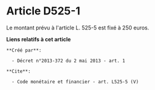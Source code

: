 # Article D525-1

Le montant prévu à l'article L. 525-5 est fixé à 250 euros.

**Liens relatifs à cet article**

	**Créé par**:

	  - Décret n°2013-372 du 2 mai 2013 - art. 1

	**Cite**:

	  - Code monétaire et financier - art. L525-5 (V)
